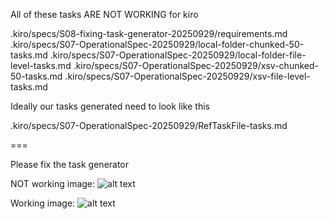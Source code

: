 

All of these tasks ARE NOT WORKING for kiro

.kiro/specs/S08-fixing-task-generator-20250929/requirements.md
.kiro/specs/S07-OperationalSpec-20250929/local-folder-chunked-50-tasks.md
.kiro/specs/S07-OperationalSpec-20250929/local-folder-file-level-tasks.md
.kiro/specs/S07-OperationalSpec-20250929/xsv-chunked-50-tasks.md
.kiro/specs/S07-OperationalSpec-20250929/xsv-file-level-tasks.md

Ideally our tasks generated need to look like this

.kiro/specs/S07-OperationalSpec-20250929/RefTaskFile-tasks.md

===

Please fix the task generator

NOT working image:
![alt text](<Screenshot 2025-09-29 at 11.35.13 AM.png>)

Working image:
![alt text](<Screenshot 2025-09-29 at 11.41.47 AM.png>)
